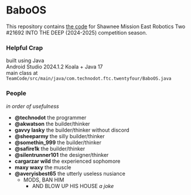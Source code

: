 # BaboOS

This repository contains [the code](https://github.com/TechDudie/BaboOS/tree/main/TeamCode/src/main/java/com/technodot/ftc/twentyfour) for Shawnee Mission East Robotics Two #21692 INTO THE DEEP (2024-2025) competition season.

### Helpful Crap

built using Java<br>
Android Studio 2024.1.2 Koala + Java 17<br>
main class at `TeamCode/src/main/java/com.technodot.ftc.twentyfour/BaboOS.java`<br>

### People
*in order of usefulness*

- **@technodot** the programmer
- **@akwatson** the builder/thinker
- **gavvy lasky** the builder/thinker without discord
- **@sheeparmy** the silly builder/thinker
- **@somethin_999** the builder/thinker
- **@safire1k** the builder/thinker
- **@silentrunner101** the designer/thinker
- **cargarzar wild** the experienced sophomore
- **maxy waxy** the muscle
- **@averyisbest65** the utterly useless nusiance
  - MODS, BAN HIM
    - AND BLOW UP HIS HOUSE *a joke*
